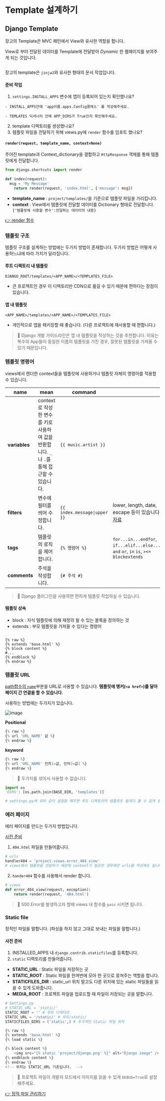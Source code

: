 # Template 설계하기

## Django Template

장고의 Template은 MVC 패턴에서 View와 유사한 역할을 합니다.

View로 부터 전달된 데이터를 Template에 전달받아 _Dynamic_ 한 웹페이지를 보여주게 되는 것입니다.

<figure><img src="https://user-images.githubusercontent.com/55238671/235857738-9057482c-b779-4b68-9edf-0fdcc351a489.png" alt=""><figcaption></figcaption></figure>

장고의 template은 `jinja2`와 유사한 형태의 문서 작업입니다.

#### 준비 작업

1. `settings.INSTALL_APPS` 변수에 앱이 등록되어 있는지 확인했나요?

```
- INSTALL_APPS안에 'app이름.apps.Config클래스' 를 작성해주세요.

- TEMLATES 딕셔너리 안에 APP_DIRS가 True인지 확인해주세요.
```

2. template 디렉토리를 생성했나요?
3. 템플릿 파일을 전달하기 위해 views.py에 `render` 함수를 임포트 했나요?

#### `render(request, template_name, context=None)`

주어진 template과 Context\_dictionary을 결합하고 `HttpResponse` 객체를 통해 템플릿에게 전달합니다.

```python
from django.shortcuts import render
 
def index(request):
  msg = 'My Message'
    return render(request, 'index.html', {'message': msg})
```

* **template\_name** : `project/templates/`을 기준으로 템플릿 파일을 가리킵니다.
* **context** : View에서 템플릿에 전달할 데이터를 Dictionary 형태로 전달합니다. `{'템플릿에 사용할 변수':전달하는 데이터의 내용}`

[👉 render 함수](https://docs.djangoproject.com/ko/4.2/topics/http/shortcuts/#render)

### 템플릿 구조

템플릿 구조를 설계하는 방법에는 두가지 방법이 존재합니다. 두가지 방법은 어떻게 사용하느냐에 따라 가치가 달라집니다.

#### 루트 디렉토리 내 템플릿

```
DJANGO_ROOT/templates/<APP_NAME>/<TEMPLATES_FILE>
```

* 큰 프로젝트인 경우 이 디렉토리만 CDN으로 옮길 수 있기 때문에 편하다는 장점이 있습니다.

#### 앱 내 템플릿

```
<APP_NAME>/templates/<APP_NAME>/<TEMPLATES_FILE>
```

* 개인적으로 앱을 패키징할 때 좋습니다. (다른 프로젝트에 재사용할 때 편합니다.)

> 📌 Django 개발 가이드라인은 앱 내 템플릿을 작성하는 것을 추천합니다. 이유는 복수의 App들이 동일한 이름의 템플릿을 가진 경우, 잘못된 템플릿을 가져올 수 있기 때문입니다.

### 템플릿 명령어

views에서 렌더한 context들을 템플릿에 사용하거나 템플릿 자체의 명령어를 적용할 수 있습니다.

<table data-full-width="true"><thead><tr><th width="117">name</th><th>mean</th><th>command</th><th></th></tr></thead><tbody><tr><td><strong>variables</strong></td><td>context로 작성한 변수를 키로 사용하여 값을 반환합니다. <code>_</code>나 <code>.</code>를 통해 접근할 수 있습니다.</td><td><code>{{ music.artist }}</code></td><td></td></tr><tr><td><strong>filters</strong></td><td>변수에 필터를 씌어 수정합니다.</td><td><code>{{ index.message|upper }}</code></td><td>lower, length, date, escape 등이 있습니다. <a href="https://docs.djangoproject.com/ko/4.2/ref/templates/builtins/#built-in-filter-reference">참고자료</a></td></tr><tr><td><strong>tags</strong></td><td>템플릿의 로직을 제어합니다.</td><td><code>{% 명령어 %}</code></td><td><code>for...in...endfor</code>, <code>if...elif...else...endif</code>, <code>and</code> <code>or</code>, <code>in</code> <code>is</code>, <code>>&#x3C;=</code> <code>blockextends</code></td></tr><tr><td><strong>comments</strong></td><td>주석을 작성합니다.</td><td><code>{# 주석 #}</code></td><td></td></tr></tbody></table>

> 📌 Django 플러그인을 사용하면 편하게 템플릿 작업하실 수 있습니다.

#### 템플릿 상속

* block : 자식 템플릿에 의해 재정의 될 수 있는 블록을 정의하는 것
* extends : 부모 템플릿을 가져올 수 있다는 명령어

<figure><img src="https://user-images.githubusercontent.com/55238671/235877212-69430d8d-cdfa-46fa-bd0b-2d19c09ee960.png" alt=""><figcaption></figcaption></figure>

```renpy
{% raw %}
{% extends 'base.html' %}
{% block content %}
#...
{% endblock %}
{% endraw %}
```

### 템플릿 URL

[path함수의 `name`](https://github.com/dustin-kang/Programming-Team-Notes/wiki/urls\_views#pathroute-view-kwargsnone-namenone)부분을 URL로 사용할 수 있습니다.  **템플릿에 앵커(`<a href>`)를 달아 페이지 간 연결을 할 수 있습니다.**

사용하는 방법에는 두가지가 있습니다.

![image](https://user-images.githubusercontent.com/55238671/235876911-3d22ff89-782e-415a-ad95-58bc871ac071.png)

**Positional**

```python
{% raw %}
{% url 'URL_NAME' 값 %}
{% endraw %}
```

**keyword**

```python
{% raw %}
{% url 'URL_NAME' 인자1=값, 인자2=값2 %}
{% endraw %}
```

> 📌 두가지를 섞어서 사용할 수 없습니다.

```python
import os
'DIRS': [os.path.join(BASE_DIR, 'templates')]

# settings.py에 위와 같이 설정을 해주면 루트 디렉토리의 템플릿도 들여다 볼 수 있게 됩니다.
```

### 에러 페이지

에러 페이지를 만드는 두가지 방법입니다.

[사전 준비](https://github.com/dustin-kang/Programming-Team-Notes/wiki/urls\_views#url-not-found-404)

1. `404.html` 파일을 만들어줍니다.

```python
# urls
handler404 = 'project.views.error_404_view'
# views에서 템플릿을 전달하기 때문에 context가 필요한 경우에만 urls를 작성해도 됩니다.
```

2. `hander404` 함수를 사용해서 render 합니다.

```python
# views
def error_404_view(request, exception):
    return render(request, '404.html')
```

> 📌 500 Error를 발생하고자 할때 views 내 함수를 `pass` 시키면 됩니다.

### Static file

정적인 파일을 말합니다. (파싱을 하지 않고 그대로 보내는 파일을 말합니다.)

#### 사전 준비

1. INSTALLED\_APPS 내 `django.contrib.staticfiles`를 등록합니다.
2. `static` 디렉토리를 만들어줍니다.

* **STATIC\_URL** : Static 파일을 저장하는 곳
* **STATIC\_ROOT** : Static 파일을 한꺼번에 모아 한 곳으로 뭉쳐주는 역할을 합니다.
* **STATICFILES\_DIR** : static\_url 위치 말고도 다른 위치에 있는 static 파일들을 읽을 수 있게 도와줍니다.
* **MEDIA\_ROOT** : 프로젝트 파일을 업로드할 때 파일이 저장되는 곳을 말합니다.

```python
# Settings.py
# STATIC_URL = 'static/'
STATIC_ROOT = '' # 루트 디렉터리
STATIC_URL = '/static/' # 루트/static/
STATICFILES_DIRS = ('static',) # 추가적인 Static 파일 위치
```

```python
{% raw %}
{% extends 'base.html' %}
{% load static %} 

{% block content %}
    <img src="{% static 'project/django.png' %}" alt="Django image" />
{% endblock content %}
{% endraw %}
<!-- 위치는 STATIC_URL 기준입니다.  -->
```

> 📌 프로젝트 파일이 개발자 모드에서 이미지를 읽을 수 있게 `DEBUG=True`로 설정해주세요.

[👉 정적 파일 관리하기](https://docs.djangoproject.com/ko/4.2/howto/static-files/)
